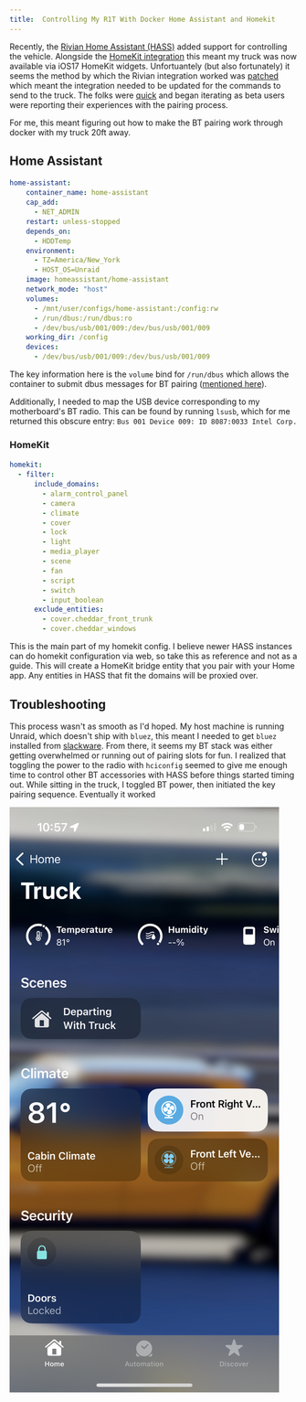 ```yaml
---
title:  Controlling My R1T With Docker Home Assistant and Homekit 
---
```


Recently, the [Rivian Home Assistant (HASS)](https://github.com/bretterer/home-assistant-rivian/releases/tag/1.0.0-beta.6) added support for controlling the vehicle. 
Alongside the [HomeKit integration](https://www.home-assistant.io/integrations/homekit/) this meant my truck was now available via iOS17 HomeKit widgets.
Unfortuantely (but also fortunately) it seems the method by which the Rivian integration worked was [patched](https://rivian.software/2023-34-00/) which meant the integration needed to be updated for the commands to send to the truck. 
The folks were [quick](https://github.com/bretterer/home-assistant-rivian/releases/tag/1.0.0-beta.7) and began iterating as beta users were reporting their experiences with the pairing process. 

For me, this meant figuring out how to make the BT pairing work through docker with my truck 20ft away. 

## Home Assistant

```yaml
home-assistant:
    container_name: home-assistant
    cap_add:
      - NET_ADMIN
    restart: unless-stopped
    depends_on:
      - HDDTemp
    environment:
      - TZ=America/New_York
      - HOST_OS=Unraid
    image: homeassistant/home-assistant
    network_mode: "host"
    volumes:
      - /mnt/user/configs/home-assistant:/config:rw
      - /run/dbus:/run/dbus:ro
      - /dev/bus/usb/001/009:/dev/bus/usb/001/009
    working_dir: /config
    devices:
      - /dev/bus/usb/001/009:/dev/bus/usb/001/009
```

The key information here is the `volume` bind for `/run/dbus` which allows the container to submit dbus messages for BT pairing ([mentioned here](https://www.home-assistant.io/integrations/bluetooth/#additional-requirements-by-install-method)).

Additionally, I needed to map the USB device corresponding to my motherboard's BT radio. 
This can be found by running `lsusb`, which for me returned this obscure entry: `Bus 001 Device 009: ID 8087:0033 Intel Corp.`

### HomeKit

```yaml
homekit:
  - filter:
      include_domains:
        - alarm_control_panel
        - camera
        - climate
        - cover
        - lock
        - light
        - media_player
        - scene
        - fan
        - script
        - switch
        - input_boolean
      exclude_entities:
        - cover.cheddar_front_trunk
        - cover.cheddar_windows
```

This is the main part of my homekit config. I believe newer HASS instances can do homekit configuration via web, so take this as reference and not as a guide. 
This will create a HomeKit bridge entity that you pair with your Home app. 
Any entities in HASS that fit the domains will be proxied over.

## Troubleshooting

This process wasn't as smooth as I'd hoped. My host machine is running Unraid, which doesn't ship with `bluez`, this meant I needed to get `bluez` installed from [slackware](https://slackware.pkgs.org/15.0/slackware-patches-x86_64/bluez-5.64-x86_64-1_slack15.0.txz.html). From there, it seems my BT stack was either getting overwhelmed or running out of pairing slots for fun. 
I realized that toggling the power to the radio with `hciconfig` seemed to give me enough time to control other BT accessories with HASS before things started timing out. 
While sitting in the truck, I toggled BT power, then initiated the key pairing sequence. Eventually it worked

![](assets/image/IMG_3984.png)
